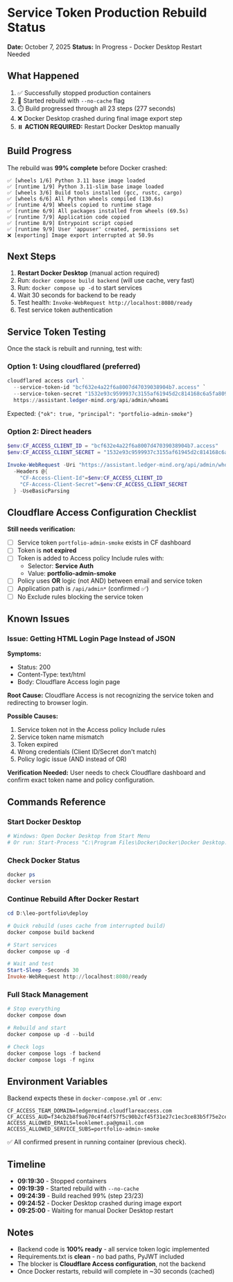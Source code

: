 # Service Token Production Rebuild Status

**Date:** October 7, 2025
**Status:** In Progress - Docker Desktop Restart Needed

## What Happened

1. ✅ Successfully stopped production containers
2. 🔄 Started rebuild with `--no-cache` flag
3. ⏱️ Build progressed through all 23 steps (277 seconds)
4. ❌ Docker Desktop crashed during final image export step
5. ⏸️ **ACTION REQUIRED:** Restart Docker Desktop manually

## Build Progress

The rebuild was **99% complete** before Docker crashed:

```
✅ [wheels 1/6] Python 3.11 base image loaded
✅ [runtime 1/9] Python 3.11-slim base image loaded
✅ [wheels 3/6] Build tools installed (gcc, rustc, cargo)
✅ [wheels 6/6] All Python wheels compiled (130.6s)
✅ [runtime 4/9] Wheels copied to runtime stage
✅ [runtime 6/9] All packages installed from wheels (69.5s)
✅ [runtime 7/9] Application code copied
✅ [runtime 8/9] Entrypoint script copied
✅ [runtime 9/9] User 'appuser' created, permissions set
❌ [exporting] Image export interrupted at 50.9s
```

## Next Steps

1. **Restart Docker Desktop** (manual action required)
2. Run: `docker compose build backend` (will use cache, very fast)
3. Run: `docker compose up -d` to start services
4. Wait 30 seconds for backend to be ready
5. Test health: `Invoke-WebRequest http://localhost:8080/ready`
6. Test service token authentication

## Service Token Testing

Once the stack is rebuilt and running, test with:

### Option 1: Using cloudflared (preferred)
```powershell
cloudflared access curl `
  --service-token-id "bcf632e4a22f6a8007d47039038904b7.access" `
  --service-token-secret "1532e93c9599937c3155af61945d2c814168c6a5fa809f554d6e3257289268b6" `
  https://assistant.ledger-mind.org/api/admin/whoami
```

Expected: `{"ok": true, "principal": "portfolio-admin-smoke"}`

### Option 2: Direct headers
```powershell
$env:CF_ACCESS_CLIENT_ID = "bcf632e4a22f6a8007d47039038904b7.access"
$env:CF_ACCESS_CLIENT_SECRET = "1532e93c9599937c3155af61945d2c814168c6a5fa809f554d6e3257289268b6"

Invoke-WebRequest -Uri "https://assistant.ledger-mind.org/api/admin/whoami" `
  -Headers @{
    "CF-Access-Client-Id"=$env:CF_ACCESS_CLIENT_ID
    "CF-Access-Client-Secret"=$env:CF_ACCESS_CLIENT_SECRET
  } -UseBasicParsing
```

## Cloudflare Access Configuration Checklist

**Still needs verification:**

- [ ] Service token `portfolio-admin-smoke` exists in CF dashboard
- [ ] Token is **not expired**
- [ ] Token is added to Access policy Include rules with:
  - Selector: **Service Auth**
  - Value: **portfolio-admin-smoke**
- [ ] Policy uses **OR** logic (not AND) between email and service token
- [ ] Application path is `/api/admin*` (confirmed ✅)
- [ ] No Exclude rules blocking the service token

## Known Issues

### Issue: Getting HTML Login Page Instead of JSON

**Symptoms:**
- Status: 200
- Content-Type: text/html
- Body: Cloudflare Access login page

**Root Cause:**
Cloudflare Access is not recognizing the service token and redirecting to browser login.

**Possible Causes:**
1. Service token not in the Access policy Include rules
2. Service token name mismatch
3. Token expired
4. Wrong credentials (Client ID/Secret don't match)
5. Policy logic issue (AND instead of OR)

**Verification Needed:**
User needs to check Cloudflare dashboard and confirm exact token name and policy configuration.

## Commands Reference

### Start Docker Desktop
```powershell
# Windows: Open Docker Desktop from Start Menu
# Or run: Start-Process "C:\Program Files\Docker\Docker\Docker Desktop.exe"
```

### Check Docker Status
```powershell
docker ps
docker version
```

### Continue Rebuild After Docker Restart
```powershell
cd D:\leo-portfolio\deploy

# Quick rebuild (uses cache from interrupted build)
docker compose build backend

# Start services
docker compose up -d

# Wait and test
Start-Sleep -Seconds 30
Invoke-WebRequest http://localhost:8080/ready
```

### Full Stack Management
```powershell
# Stop everything
docker compose down

# Rebuild and start
docker compose up -d --build

# Check logs
docker compose logs -f backend
docker compose logs -f nginx
```

## Environment Variables

Backend expects these in `docker-compose.yml` or `.env`:

```env
CF_ACCESS_TEAM_DOMAIN=ledgermind.cloudflareaccess.com
CF_ACCESS_AUD=f34cb2b8f9a670c4f4df57f5c90b2cf45f31e27c1ec3ce83b5f75e2ce774f35c
ACCESS_ALLOWED_EMAILS=leoklemet.pa@gmail.com
ACCESS_ALLOWED_SERVICE_SUBS=portfolio-admin-smoke
```

✅ All confirmed present in running container (previous check).

## Timeline

- **09:19:30** - Stopped containers
- **09:19:39** - Started rebuild with `--no-cache`
- **09:24:39** - Build reached 99% (step 23/23)
- **09:24:52** - Docker Desktop crashed during image export
- **09:25:00** - Waiting for manual Docker Desktop restart

## Notes

- Backend code is **100% ready** - all service token logic implemented
- Requirements.txt is **clean** - no bad paths, PyJWT included
- The blocker is **Cloudflare Access configuration**, not the backend
- Once Docker restarts, rebuild will complete in ~30 seconds (cached)
